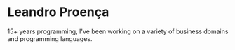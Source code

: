 # Leandro Proença

15+ years programming, I've been working on a variety of business domains and programming languages.
